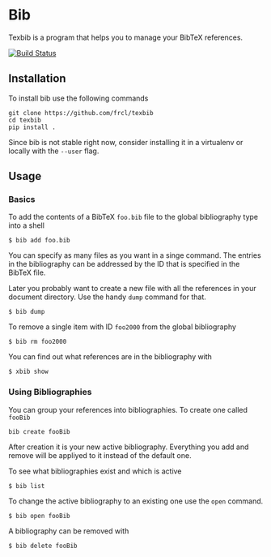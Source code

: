 # Bib
Texbib is a program that helps you to manage your BibTeX references.

[![Build Status](https://travis-ci.org/frcl/texbib.svg?branch=master)](https://travis-ci.org/frcl/texbib)

## Installation
To install bib use the following commands

```
git clone https://github.com/frcl/texbib
cd texbib
pip install .
```

Since bib is not stable right now, consider installing it in a virtualenv or locally with the `--user` flag.

## Usage

### Basics
To add the contents of a BibTeX `foo.bib` file to the global bibliography type into a shell
```
$ bib add foo.bib
```
You can specify as many files as you want in a singe command.
The entries in the bibliography can be addressed by the ID that is specified in the BibTeX file.

Later you probably want to create a new file with all the references in your document directory.
Use the handy `dump` command for that.
```
$ bib dump
```

To remove a single item with ID `foo2000` from the global bibliography
```
$ bib rm foo2000
```

You can find out what references are in the bibliography with
```
$ xbib show
```


### Using Bibliographies
You can group your references into bibliographies. To create one called `fooBib`
```
bib create fooBib
```
After creation it is your new active bibliography.
Everything you add and remove will be appliyed to it instead of the default one.

To see what bibliographies exist and which is active
```
$ bib list
```

To change the active bibliography to an existing one use the `open` command.
```
$ bib open fooBib
```

A bibliography can be removed with
```
$ bib delete fooBib
```

<!-- TODO: API section -->
